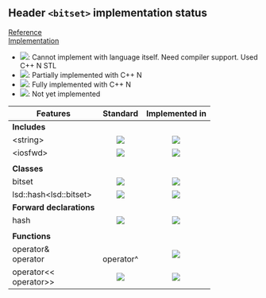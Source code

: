 ## Header `<bitset>` implementation status

[Reference](https://en.cppreference.com/w/cpp/header/bitset)  
[Implementation](../include/lsd/bitset.h)

* ![](https://img.shields.io/badge/C%2B%2B-N-red): Cannot implement with language itself. Need compiler support. Used C++ N STL
* ![](https://img.shields.io/badge/C%2B%2B-N-blue): Partially implemented with C++ N
* ![](https://img.shields.io/badge/C%2B%2B-N-green): Fully implemented with C++ N
* ![][notyet]: Not yet implemented

| Features                                     | Standard             | Implemented in                    |
|----------------------------------------------|:--------------------:|:---------------------------------:|
| **Includes**                                 |                      |                                   |
| \<string>                                    | ![][legacy]          | ![][notyet]                       |
| \<iosfwd>                                    | ![][legacy]          | ![][notyet]                       |
|                                              |                      |                                   |
| **Classes**                                  |                      |                                   |
| bitset                                       | ![][legacy]          | ![][notyet]                       |
| lsd::hash\<lsd::bitset>                        | ![][cpp11]           | ![][notyet]                       |
| **Forward declarations**                     |                      |                                   |
| hash                                         | ![][cpp11]           | ![][notyet]                       |
|                                              |                      |                                   |
| **Functions**                                |                      |                                   |
| operator& <br/>operator| <br/>operator^      | ![][legacy]          | ![][notyet]                       |
| operator\<\< <br/>operator>>                 | ![][legacy]          | ![][notyet]                       |


<!--
	C++11: 7	| 0

	Total: 7	| 0-->

[notyet]: https://img.shields.io/badge/Not_yet-orange
[removed]: https://img.shields.io/badge/Removed-red
[legacy]: https://img.shields.io/badge/legacy-grey

[cppno11]: https://img.shields.io/badge/C%2B%2B-11-red
[cppno14]: https://img.shields.io/badge/C%2B%2B-14-red
[cppno17]: https://img.shields.io/badge/C%2B%2B-17-red
[cppno20]: https://img.shields.io/badge/C%2B%2B-20-red
[cppno23]: https://img.shields.io/badge/C%2B%2B-23-red

[cpppt11]: https://img.shields.io/badge/C%2B%2B-11-blue
[cpppt14]: https://img.shields.io/badge/C%2B%2B-14-blue
[cpppt17]: https://img.shields.io/badge/C%2B%2B-17-blue
[cpppt20]: https://img.shields.io/badge/C%2B%2B-20-blue
[cpppt23]: https://img.shields.io/badge/C%2B%2B-23-blue

[cpp11]: https://img.shields.io/badge/C%2B%2B-11-green
[cpp14]: https://img.shields.io/badge/C%2B%2B-14-green
[cpp17]: https://img.shields.io/badge/C%2B%2B-17-green
[cpp20]: https://img.shields.io/badge/C%2B%2B-20-green
[cpp23]: https://img.shields.io/badge/C%2B%2B-23-green
